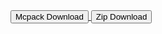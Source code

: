 <a href="/skywars/skywars-hive-ores-mcpack.mcpack" download="skywars-hive-ores-mcpack"> 
<button type="button">Mcpack Download</button> 
</a>

<a href="/skywars/skywars-hive-ores-zip.zip" download="skywars-hive-ores-zip"> 
<button type="button">Zip Download</button> 
</a>
